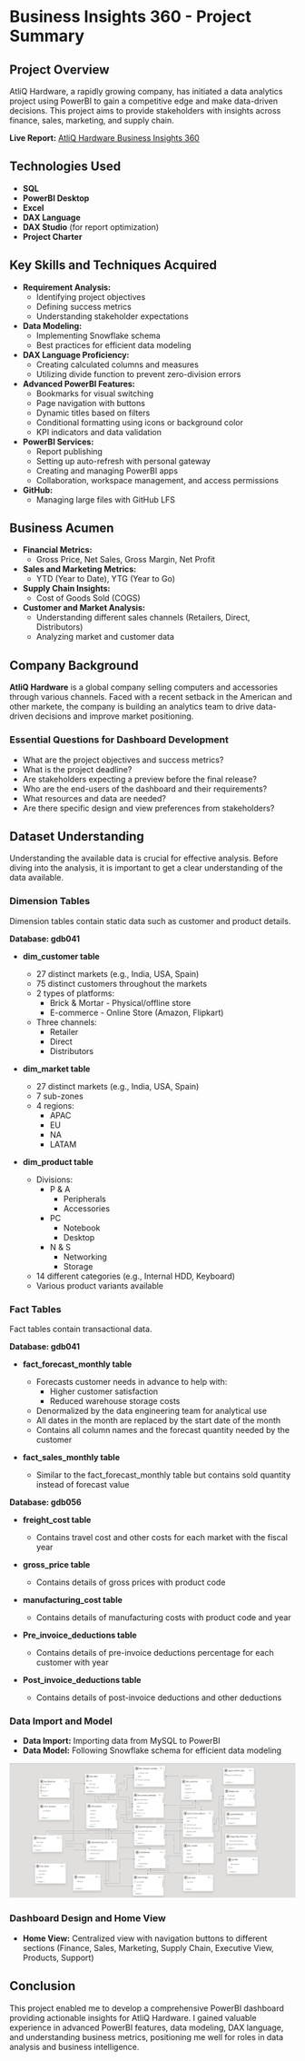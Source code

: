 # Business Insights 360 - Project Summary

## Project Overview

AtliQ Hardware, a rapidly growing company, has initiated a data analytics project using PowerBI to gain a competitive edge and make data-driven decisions. This project aims to provide stakeholders with insights across finance, sales, marketing, and supply chain.

 **Live Report:** [AtliQ Hardware Business Insights 360](https://app.powerbi.com/view?r=eyJrIjoiY2JlY2UyZGYtOGNmYS00NzVjLThjOTYtM2Q1MmYyNTY3YmU3IiwidCI6ImM2ZTU0OWIzLTVmNDUtNDAzMi1hYWU5LWQ0MjQ0ZGM1YjJjNCJ9)

## Technologies Used

- **SQL**
- **PowerBI Desktop**
- **Excel**
- **DAX Language**
- **DAX Studio** (for report optimization)
- **Project Charter**

## Key Skills and Techniques Acquired

- **Requirement Analysis:**
  - Identifying project objectives
  - Defining success metrics
  - Understanding stakeholder expectations
- **Data Modeling:**
  - Implementing Snowflake schema
  - Best practices for efficient data modeling
- **DAX Language Proficiency:**
  - Creating calculated columns and measures
  - Utilizing divide function to prevent zero-division errors
- **Advanced PowerBI Features:**
  - Bookmarks for visual switching
  - Page navigation with buttons
  - Dynamic titles based on filters
  - Conditional formatting using icons or background color
  - KPI indicators and data validation
- **PowerBI Services:**
  - Report publishing
  - Setting up auto-refresh with personal gateway
  - Creating and managing PowerBI apps
  - Collaboration, workspace management, and access permissions
- **GitHub:**
  - Managing large files with GitHub LFS

## Business Acumen

- **Financial Metrics:**
  - Gross Price, Net Sales, Gross Margin, Net Profit
- **Sales and Marketing Metrics:**
  - YTD (Year to Date), YTG (Year to Go)
- **Supply Chain Insights:**
  - Cost of Goods Sold (COGS)
- **Customer and Market Analysis:**
  - Understanding different sales channels (Retailers, Direct, Distributors)
  - Analyzing market and customer data

## Company Background

**AtliQ Hardware** is a global company selling computers and accessories through various channels. Faced with a recent setback in the American and other markete, the company is building an analytics team to drive data-driven decisions and improve market positioning.

### Essential Questions for Dashboard Development

- What are the project objectives and success metrics?
- What is the project deadline?
- Are stakeholders expecting a preview before the final release?
- Who are the end-users of the dashboard and their requirements?
- What resources and data are needed?
- Are there specific design and view preferences from stakeholders?


## Dataset Understanding

Understanding the available data is crucial for effective analysis. Before diving into the analysis, it is important to get a clear understanding of the data available.

### Dimension Tables

Dimension tables contain static data such as customer and product details.

**Database: gdb041**

- **dim_customer table**
  - 27 distinct markets (e.g., India, USA, Spain)
  - 75 distinct customers throughout the markets
  - 2 types of platforms:
    - Brick & Mortar - Physical/offline store
    - E-commerce - Online Store (Amazon, Flipkart)
  - Three channels:
    - Retailer
    - Direct
    - Distributors

- **dim_market table**
  - 27 distinct markets (e.g., India, USA, Spain)
  - 7 sub-zones
  - 4 regions:
    - APAC
    - EU
    - NA
    - LATAM

- **dim_product table**
  - Divisions:
    - P & A
      - Peripherals
      - Accessories
    - PC
      - Notebook
      - Desktop
    - N & S
      - Networking
      - Storage
  - 14 different categories (e.g., Internal HDD, Keyboard)
  - Various product variants available

### Fact Tables

Fact tables contain transactional data.

**Database: gdb041**

- **fact_forecast_monthly table**
  - Forecasts customer needs in advance to help with:
    - Higher customer satisfaction
    - Reduced warehouse storage costs
  - Denormalized by the data engineering team for analytical use
  - All dates in the month are replaced by the start date of the month
  - Contains all column names and the forecast quantity needed by the customer

- **fact_sales_monthly table**
  - Similar to the fact_forecast_monthly table but contains sold quantity instead of forecast value

**Database: gdb056**

- **freight_cost table**
  - Contains travel cost and other costs for each market with the fiscal year

- **gross_price table**
  - Contains details of gross prices with product code

- **manufacturing_cost table**
  - Contains details of manufacturing costs with product code and year

- **Pre_invoice_deductions table**
  - Contains details of pre-invoice deductions percentage for each customer with year

- **Post_invoice_deductions table**
  - Contains details of post-invoice deductions and other deductions


### Data Import and Model

- **Data Import:** Importing data from MySQL to PowerBI
- **Data Model:** Following Snowflake schema for efficient data modeling

![Data Model](https://github.com/kunalsaurabh/Business-Insight-360/blob/main/Resource/Model%20View.png)

### Dashboard Design and Home View

- **Home View:** Centralized view with navigation buttons to different sections (Finance, Sales, Marketing, Supply Chain, Executive View, Products, Support)

## Conclusion

This project enabled me to develop a comprehensive PowerBI dashboard providing actionable insights for AtliQ Hardware. I gained valuable experience in advanced PowerBI features, data modeling, DAX language, and understanding business metrics, positioning me well for roles in data analysis and business intelligence.
